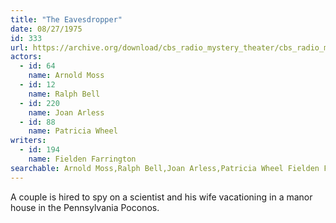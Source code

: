 ```yaml
---
title: "The Eavesdropper"
date: 08/27/1975
id: 333
url: https://archive.org/download/cbs_radio_mystery_theater/cbs_radio_mystery_theater-0301-0350.zip/cbs_radio_mystery_theater-0301-0350%2Fcbsrmt_0333_the_eavesdroppers.mp3
actors:  
  - id: 64
    name: Arnold Moss  
  - id: 12
    name: Ralph Bell  
  - id: 220
    name: Joan Arless  
  - id: 88
    name: Patricia Wheel
writers:  
  - id: 194
    name: Fielden Farrington
searchable: Arnold Moss,Ralph Bell,Joan Arless,Patricia Wheel Fielden Farrington
---
```

A couple is hired to spy on a scientist and his wife vacationing in a manor house in the Pennsylvania Poconos.